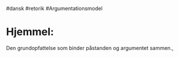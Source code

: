 #dansk #retorik #Argumentationsmodel 
# Hjemmel:

Den grundopfattelse som binder påstanden og argumentet sammen.,